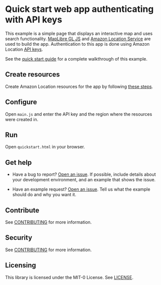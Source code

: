# Quick start web app authenticating with API keys

This example is a simple page that displays an interactive map and uses search functionality. [MapLibre GL JS](https://maplibre.org/maplibre-gl-js-docs/api/) and [Amazon Location
Service](https://aws.amazon.com/location) are used to build the app. Authentication to this app is done using Amazon Location [API keys](https://docs.aws.amazon.com/location/latest/developerguide/using-apikeys.html).

See the [quick start guide](https://docs.aws.amazon.com/location/latest/developerguide/getting-started.html) for a complete walkthrough of this example.

## Create resources

Create Amazon Location resources for the app by following [these steps](https://docs.aws.amazon.com/location/latest/developerguide/getting-started.html#qs-create-resources).

## Configure

Open `main.js` and enter the API key and the region where the resources were created in.

## Run

Open `quickstart.html` in your browser.

## Get help

- Have a bug to report? [Open an issue](https://github.com/aws-geospatial/amazon-location-samples-js/issues/new). If possible, include details about your development environment, and an example that shows the issue.

- Have an example request? [Open an issue](https://github.com/aws-geospatial/amazon-location-samples-js/issues/new). Tell us what the example should do and why you want it.

## Contribute

See [CONTRIBUTING](../CONTRIBUTING.md) for more information.

## Security

See [CONTRIBUTING](../CONTRIBUTING.md#security-issue-notifications) for more information.

## Licensing

This library is licensed under the MIT-0 License. See [LICENSE](../LICENSE).
